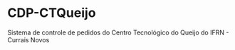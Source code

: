 # CDP-CTQueijo
Sistema de controle de pedidos do Centro Tecnológico do Queijo do IFRN - Currais Novos
